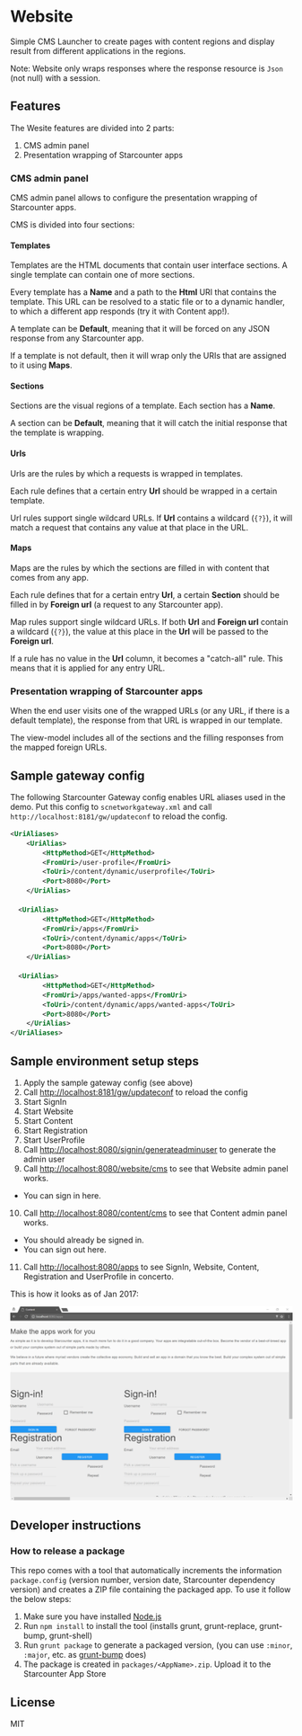 # Website
Simple CMS Launcher to create pages with content regions and display result from different applications in the regions.

Note: Website only wraps responses where the response resource is `Json` (not null) with a session.

## Features

The Wesite features are divided into 2 parts:

1. CMS admin panel
2. Presentation wrapping of Starcounter apps

### CMS admin panel

CMS admin panel allows to configure the presentation wrapping of Starcounter apps.

CMS is divided into four sections:

#### Templates

Templates are the HTML documents that contain user interface sections. A single template can contain one of more sections.

Every template has a **Name** and a path to the **Html** URI that contains the template. This URL can be resolved to a static file or to a dynamic handler, to which a different app responds (try it with Content app!).

A template can be **Default**, meaning that it will be forced on any JSON response from any Starcounter app.

If a template is not default, then it will wrap only the URIs that are assigned to it using **Maps**.

#### Sections

Sections are the visual regions of a template. Each section has a **Name**.

A section can be **Default**, meaning that it will catch the initial response that the template is wrapping.

#### Urls

Urls are the rules by which a requests is wrapped in templates.

Each rule defines that a certain entry **Url** should be wrapped in a certain template.

Url rules support single wildcard URLs. If **Url** contains a wildcard (`{?}`), it will match a request that contains any value at that place in the URL.

#### Maps

Maps are the rules by which the sections are filled in with content that comes from any app.

Each rule defines that for a certain entry **Url**, a certain **Section** should be filled in by **Foreign url** (a request to any Starcounter app).

Map rules support single wildcard URLs. If both **Url** and **Foreign url** contain a wildcard (`{?}`), the value at this place in the **Url** will be passed to the **Foreign url**.

If a rule has no value in the **Url** column, it becomes a "catch-all" rule. This means that it is applied for any entry URL.

### Presentation wrapping of Starcounter apps

When the end user visits one of the wrapped URLs (or any URL, if there is a default template), the response from that URL is wrapped in our template.

The view-model includes all of the sections and the filling responses from the mapped foreign URLs.

## Sample gateway config

The following Starcounter Gateway config enables URL aliases used in the demo. Put this config to `scnetworkgateway.xml` and call `http://localhost:8181/gw/updateconf` to reload the config.

```xml
<UriAliases>
	<UriAlias>
		<HttpMethod>GET</HttpMethod>
		<FromUri>/user-profile</FromUri>
		<ToUri>/content/dynamic/userprofile</ToUri>
		<Port>8080</Port>
	</UriAlias>

  <UriAlias>
		<HttpMethod>GET</HttpMethod>
		<FromUri>/apps</FromUri>
		<ToUri>/content/dynamic/apps</ToUri>
		<Port>8080</Port>
	</UriAlias>

  <UriAlias>
		<HttpMethod>GET</HttpMethod>
		<FromUri>/apps/wanted-apps</FromUri>
		<ToUri>/content/dynamic/apps/wanted-apps</ToUri>
		<Port>8080</Port>
	</UriAlias>
</UriAliases>
```

## Sample environment setup steps

1. Apply the sample gateway config (see above)
2. Call [http://localhost:8181/gw/updateconf](http://localhost:8181/gw/updateconf) to reload the config
3. Start SignIn
4. Start Website
5. Start Content
6. Start Registration
7. Start UserProfile
8. Call [http://localhost:8080/signin/generateadminuser](http://localhost:8080/signin/generateadminuser) to generate the admin user
9. Call [http://localhost:8080/website/cms](http://localhost:8080/website/cms) to see that Website admin panel works.
  - You can sign in here.
10. Call [http://localhost:8080/content/cms](http://localhost:8080/content/cms) to see that Content admin panel works.
  - You should already be signed in.
  - You can sign out here.
11. Call [http://localhost:8080/apps](http://localhost:8080/apps) to see SignIn, Website, Content, Registration and UserProfile in concerto.

This is how it looks as of Jan 2017:

![docs/signed-out.png](docs/signed-out.png)

## Developer instructions

### How to release a package

This repo comes with a tool that automatically increments the information `package.config` (version number, version date, Starcounter dependency version) and creates a ZIP file containing the packaged app. To use it follow the below steps:

1. Make sure you have installed [Node.js](https://nodejs.org/)
2. Run `npm install` to install the tool (installs grunt, grunt-replace, grunt-bump, grunt-shell)
2. Run `grunt package` to generate a packaged version, (you can use `:minor`, `:major`, etc. as [grunt-bump](https://github.com/vojtajina/grunt-bump) does)
4. The package is created in `packages/<AppName>.zip`. Upload it to the Starcounter App Store

## License

MIT
